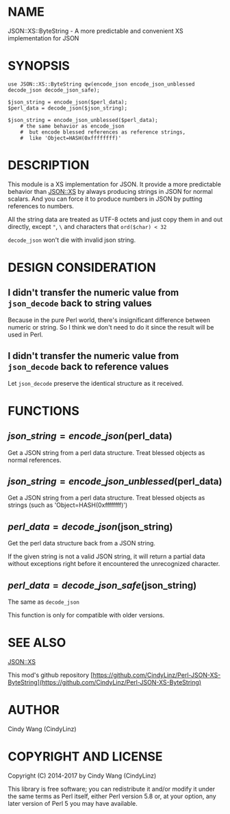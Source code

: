 # NAME

JSON::XS::ByteString - A more predictable and convenient XS implementation for JSON

# SYNOPSIS

    use JSON::XS::ByteString qw(encode_json encode_json_unblessed decode_json decode_json_safe);

    $json_string = encode_json($perl_data);
    $perl_data = decode_json($json_string);

    $json_string = encode_json_unblessed($perl_data);
        # the same behavior as encode_json
        #  but encode blessed references as reference strings,
        #  like 'Object=HASH(0xffffffff)'

# DESCRIPTION

This module is a XS implementation for JSON. It provide a more predictable behavior than [JSON::XS](https://metacpan.org/pod/JSON::XS) by always producing strings in JSON for normal scalars.
And you can force it to produce numbers in JSON by putting references to numbers.

All the string data are treated as UTF-8 octets and just copy them in and out directly, except `"`, `\` and characters that `ord($char) < 32`

`decode_json` won't die with invalid json string.

# DESIGN CONSIDERATION

## I didn't transfer the numeric value from `json_decode` back to string values

Because in the pure Perl world, there's insignificant difference between numeric or string.
So I think we don't need to do it since the result will be used in Perl.

## I didn't transfer the numeric value from `json_decode` back to reference values

Let `json_decode` preserve the identical structure as it received.

# FUNCTIONS

## $json\_string = encode\_json($perl\_data)

Get a JSON string from a perl data structure. Treat blessed objects as normal references.

## $json\_string = encode\_json\_unblessed($perl\_data)

Get a JSON string from a perl data structure. Treat blessed objects as strings (such as 'Object=HASH(0xffffffff)')

## $perl\_data = decode\_json($json\_string)

Get the perl data structure back from a JSON string.

If the given string is not a valid JSON string, it will return a partial data without exceptions right before it encountered the unrecognized character.

## $perl\_data = decode\_json\_safe($json\_string)

The same as `decode_json`

This function is only for compatible with older versions.

# SEE ALSO

[JSON::XS](https://metacpan.org/pod/JSON::XS)

This mod's github repository [https://github.com/CindyLinz/Perl-JSON-XS-ByteString](https://github.com/CindyLinz/Perl-JSON-XS-ByteString)

# AUTHOR

Cindy Wang (CindyLinz)

# COPYRIGHT AND LICENSE

Copyright (C) 2014-2017 by Cindy Wang (CindyLinz)

This library is free software; you can redistribute it and/or modify
it under the same terms as Perl itself, either Perl version 5.8 or,
at your option, any later version of Perl 5 you may have available.
